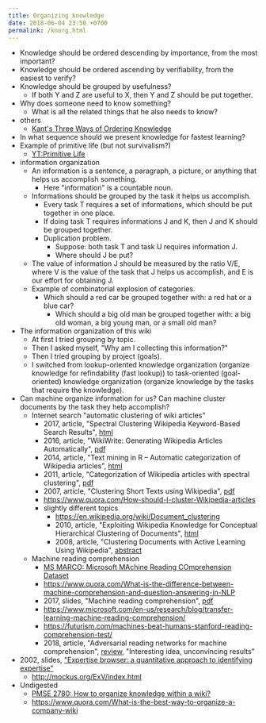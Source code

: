 ```yaml
---
title: Organizing knowledge
date: 2018-06-04 23:50 +0700
permalink: /knorg.html
---
```


- Knowledge should be ordered descending by importance, from the most important?
- Knowledge should be ordered ascending by verifiability, from the easiest to verify?
- Knowledge should be grouped by usefulness?
    - If both Y and Z are useful to X, then Y and Z should be put together.
- Why does someone need to know something?
    - What is all the related things that he also needs to know?
- others
    - [Kant's Three Ways of Ordering Knowledge](https://www.e-education.psu.edu/geog882/l3_p3.html)
- In what sequence should we present knowledge for fastest learning?
- Example of primitive life (but not survivalism?)
    - [YT:Primitive Life](https://www.youtube.com/user/laws507/videos)
- information organization
    - An information is a sentence, a paragraph, a picture, or anything that helps us accomplish something.
        - Here "information" is a countable noun.
    - Informations should be grouped by the task it helps us accomplish.
        - Every task T requires a set of informations, which should be put together in one place.
        - If doing task T requires informations J and K, then J and K should be grouped together.
        - Duplication problem.
            - Suppose: both task T and task U requires information J.
            - Where should J be put?
    - The value of information J should be measured by the ratio V/E, where V is the value of the task that J helps us accomplish, and E is our effort for obtaining J.
    - Example of combinatorial explosion of categories.
        - Which should a red car be grouped together with: a red hat or a blue car?
            - Which should a big old man be grouped together with: a big old woman, a big young man, or a small old man?
- The information organization of this wiki
    - At first I tried grouping by topic.
    - Then I asked myself, "Why am I collecting this information?"
    - Then I tried grouping by project (goals).
    - I switched from lookup-oriented knowledge organization (organize knowledge for refindability (fast lookup))
    to task-oriented (goal-oriented) knowledge organization (organize knowledge by the tasks that require the knowledge).
- Can machine organize information for us?
Can machine cluster documents by the task they help accomplish?
    - Internet search "automatic clustering of wiki articles"
        - 2017, article, "Spectral Clustering Wikipedia Keyword-Based Search Results", [html](https://www.frontiersin.org/articles/10.3389/frobt.2016.00078/full)
        - 2016, article, "WikiWrite: Generating Wikipedia Articles Automatically", [pdf](https://www.ijcai.org/Proceedings/16/Papers/389.pdf)
        - 2014, article, "Text mining in R – Automatic categorization of Wikipedia articles", [html](http://www.rexamine.com/2014/06/text-mining-in-r-automatic-categorization-of-wikipedia-articles/)
        - 2011, article, "Categorization of Wikipedia articles with spectral clustering", [pdf](https://link.springer.com/content/pdf/10.1007/978-3-642-23878-9_14.pdf)
        - 2007, article, "Clustering Short Texts using Wikipedia", [pdf](http://citeseerx.ist.psu.edu/viewdoc/download?doi=10.1.1.188.1139&rep=rep1&type=pdf)
        - https://www.quora.com/How-should-I-cluster-Wikipedia-articles
        - slightly different topics
            - https://en.wikipedia.org/wiki/Document_clustering
            - 2010, article, "Exploiting Wikipedia Knowledge for Conceptual Hierarchical Clustering of Documents", [html](https://www.researchgate.net/publication/221579515_Exploiting_Wikipedia_Knowledge_for_Conceptual_Hierarchical_Clustering_of_Documents)
            - 2008, article, "Clustering Documents with Active Learning Using Wikipedia", [abstract](https://ieeexplore.ieee.org/document/4781188/)
    - Machine reading comprehension
        - [MS MARCO: Microsoft MAchine Reading COmprehension Dataset](http://www.msmarco.org/)
        - https://www.quora.com/What-is-the-difference-between-machine-comprehension-and-question-answering-in-NLP
        - 2017, slides, "Machine reading comprehension", [pdf](http://tcci.ccf.org.cn/summit/2017/dlinfo/003.pdf)
        - https://www.microsoft.com/en-us/research/blog/transfer-learning-machine-reading-comprehension/
        - https://futurism.com/machines-beat-humans-stanford-reading-comprehension-test/
        - 2018, article, "Adversarial reading networks for machine comprehension", [review](https://openreview.net/forum?id=Hy3MvSlRW), "Interesting idea, unconvincing results"
- 2002, slides, ["Expertise browser: a quantitative approach to identifying expertise"](http://mockus.us/papers/exbpresentation.pdf)
    - http://mockus.org/ExV/index.html
- Undigested
    - [PMSE 2780: How to organize knowledge within a wiki?](https://pm.stackexchange.com/questions/2780/how-to-organize-knowledge-within-a-wiki)
    - https://www.quora.com/What-is-the-best-way-to-organize-a-company-wiki
